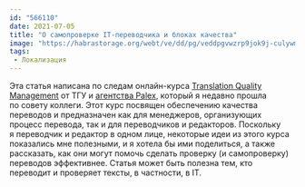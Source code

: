 ```yaml
---
id: "566110"
date: 2021-07-05
title: "О самопроверке IT-переводчика и блоках качества"
image: "https://habrastorage.org/webt/ve/dd/pg/veddpgvwzrp9jok9j-culywms9g.png"
tags:
 - Локализация
---
```


Эта статья написана по&nbsp;следам онлайн-курса <a href="https://www.coursera.org/learn/management-translation-quality/home/welcome?utm_medium=email&amp;utm_source=other&amp;utm_campaign=opencourse.welcome.management-translation-quality.~opencourse.welcome.XJTlzwB_EeqTyBJ8MlZJWQ." target="_blank" rel="noopener noreferrer">Translation Quality Management</a> от&nbsp;ТГУ
и&nbsp;<a href="https://palexgroup.com/" target="_blank" rel="noopener noreferrer">агентства Palex</a>, который я&nbsp;недавно прошла по&nbsp;совету коллеги. Этот курс посвящен обеспечению качества переводов и&nbsp;предназначен как для менеджеров, организующих
процесс перевода, так и&nbsp;для переводчиков и&nbsp;редакторов. Поскольку я&nbsp;переводчик и&nbsp;редактор
в&nbsp;одном лице, некоторые идеи из&nbsp;этого курса показались мне полезными, и&nbsp;я&nbsp;хотела&nbsp;бы ими
поделиться, а&nbsp;также рассказать, как они могут помочь сделать проверку (и&nbsp;самопроверку) переводов эффективнее.
Статья может быть полезна тем, кто переводит и&nbsp;проверяет тексты, в&nbsp;частности, в&nbsp;IT.
